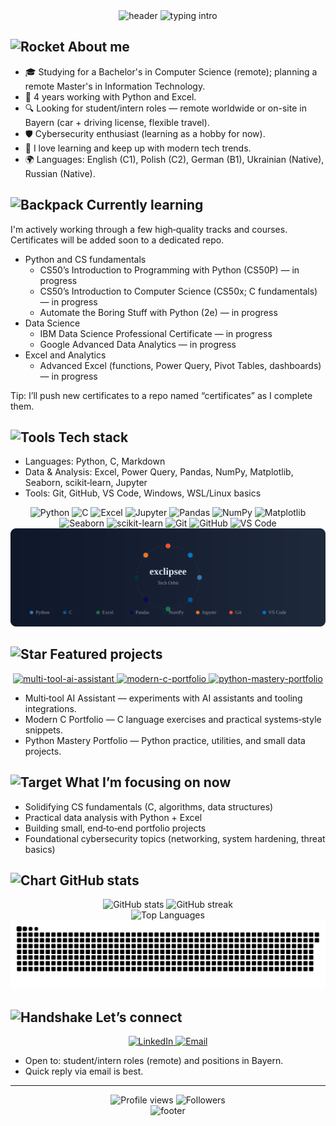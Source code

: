 <div align="center">
  <img src="https://capsule-render.vercel.app/api?type=waving&color=gradient&height=140&section=header" alt="header" />

  <img src="https://readme-typing-svg.herokuapp.com?font=Fira+Code&pause=900&color=2E96F7&center=true&vCenter=true&width=850&lines=Hi%2C+I'm+Volodymyr+Minutin+%F0%9F%91%8B;Computer+Science+student+%28remote%29;Python+%E2%80%A2+Excel+%E2%80%A2+C+%E2%80%A2+Data+Science;Open+to+Student%2FIntern+roles+%28Remote+%2F+Bayern%29;Learning+Cybersecurity" alt="typing intro" />
</div>

## <img src="https://raw.githubusercontent.com/exclipsee/exclipsee/output/emoji-about.svg" width="24" height="24" alt="Rocket" /> About me

- 🎓 Studying for a Bachelor's in Computer Science (remote); planning a remote Master's in Information Technology.
- 🧠 4 years working with Python and Excel.
- 🔍 Looking for student/intern roles — remote worldwide or on-site in Bayern (car + driving license, flexible travel).
- 🛡️ Cybersecurity enthusiast (learning as a hobby for now).
- 🌱 I love learning and keep up with modern tech trends.
- 🌍 Languages: English (C1), Polish (C2), German (B1), Ukrainian (Native), Russian (Native).

## <img src="https://raw.githubusercontent.com/exclipsee/exclipsee/output/emoji-learning.svg" width="24" height="24" alt="Backpack" /> Currently learning

I'm actively working through a few high‑quality tracks and courses. Certificates will be added soon to a dedicated repo.

- Python and CS fundamentals
  - CS50’s Introduction to Programming with Python (CS50P) — in progress
  - CS50’s Introduction to Computer Science (CS50x; C fundamentals) — in progress
  - Automate the Boring Stuff with Python (2e) — in progress
- Data Science
  - IBM Data Science Professional Certificate — in progress
  - Google Advanced Data Analytics — in progress
- Excel and Analytics
  - Advanced Excel (functions, Power Query, Pivot Tables, dashboards) — in progress

Tip: I’ll push new certificates to a repo named “certificates” as I complete them.

## <img src="https://raw.githubusercontent.com/exclipsee/exclipsee/output/emoji-tech.svg" width="24" height="24" alt="Tools" /> Tech stack

- Languages: Python, C, Markdown
- Data & Analysis: Excel, Power Query, Pandas, NumPy, Matplotlib, Seaborn, scikit‑learn, Jupyter
- Tools: Git, GitHub, VS Code, Windows, WSL/Linux basics

<div align="center">

<!-- Language/tool badges -->

<img src="https://img.shields.io/badge/Python-3776AB?style=for-the-badge&logo=python&logoColor=white" alt="Python" />
<img src="https://img.shields.io/badge/C-00599C?style=for-the-badge&logo=c&logoColor=white" alt="C" />
<img src="https://img.shields.io/badge/Excel-217346?style=for-the-badge&logo=microsoft-excel&logoColor=white" alt="Excel" />
<img src="https://img.shields.io/badge/Jupyter-F37626?style=for-the-badge&logo=jupyter&logoColor=white" alt="Jupyter" />
<img src="https://img.shields.io/badge/Pandas-150458?style=for-the-badge&logo=pandas&logoColor=white" alt="Pandas" />
<img src="https://img.shields.io/badge/NumPy-013243?style=for-the-badge&logo=numpy&logoColor=white" alt="NumPy" />
<img src="https://img.shields.io/badge/Matplotlib-11557c?style=for-the-badge&logo=plotly&logoColor=white" alt="Matplotlib" />
<img src="https://img.shields.io/badge/Seaborn-4EABCF?style=for-the-badge&logo=plotly&logoColor=white" alt="Seaborn" />
<img src="https://img.shields.io/badge/scikit--learn-F7931E?style=for-the-badge&logo=scikitlearn&logoColor=white" alt="scikit-learn" />
<img src="https://img.shields.io/badge/Git-F05032?style=for-the-badge&logo=git&logoColor=white" alt="Git" />
<img src="https://img.shields.io/badge/GitHub-181717?style=for-the-badge&logo=github&logoColor=white" alt="GitHub" />
<img src="https://img.shields.io/badge/VS%20Code-007ACC?style=for-the-badge&logo=visualstudiocode&logoColor=white" alt="VS Code" />

</div>

<div align="center">
  <img width="820" src="https://raw.githubusercontent.com/exclipsee/exclipsee/output/tech-orbit.svg" alt="Animated Tech Orbit: Python, C, Excel, Pandas, NumPy, Jupyter, Git, VS Code" />
</div>

## <img src="https://raw.githubusercontent.com/exclipsee/exclipsee/output/emoji-projects.svg" width="24" height="24" alt="Star" /> Featured projects

<div align="center">

<a href="https://github.com/exclipsee/multi-tool-ai-assistant">
  <img src="https://github-readme-stats.vercel.app/api/pin/?username=exclipsee&repo=multi-tool-ai-assistant&theme=transparent&hide_border=true" alt="multi-tool-ai-assistant" />
</a>
<a href="https://github.com/exclipsee/modern-c-portfolio">
  <img src="https://github-readme-stats.vercel.app/api/pin/?username=exclipsee&repo=modern-c-portfolio&theme=transparent&hide_border=true" alt="modern-c-portfolio" />
</a>
<a href="https://github.com/exclipsee/python-mastery-portfolio">
  <img src="https://github-readme-stats.vercel.app/api/pin/?username=exclipsee&repo=python-mastery-portfolio&theme=transparent&hide_border=true" alt="python-mastery-portfolio" />
</a>

</div>

- Multi‑tool AI Assistant — experiments with AI assistants and tooling integrations.
- Modern C Portfolio — C language exercises and practical systems‑style snippets.
- Python Mastery Portfolio — Python practice, utilities, and small data projects.

## <img src="https://raw.githubusercontent.com/exclipsee/exclipsee/output/emoji-focus.svg" width="24" height="24" alt="Target" /> What I’m focusing on now

- Solidifying CS fundamentals (C, algorithms, data structures)
- Practical data analysis with Python + Excel
- Building small, end‑to‑end portfolio projects
- Foundational cybersecurity topics (networking, system hardening, threat basics)

## <img src="https://raw.githubusercontent.com/exclipsee/exclipsee/output/emoji-stats.svg" width="24" height="24" alt="Chart" /> GitHub stats

<div align="center">
  <img width="49%" src="https://github-readme-stats.vercel.app/api?username=exclipsee&show_icons=true&theme=transparent&hide_border=true&count_private=true&include_all_commits=true" alt="GitHub stats" />
  <img width="49%" src="https://streak-stats.demolab.com?user=exclipsee&theme=transparent&hide_border=true" alt="GitHub streak" />
</div>

<div align="center">
  <img width="40%" src="https://github-readme-stats.vercel.app/api/top-langs/?username=exclipsee&layout=compact&theme=transparent&hide_border=true&langs_count=8" alt="Top Languages" />
</div>

<div align="center">
  <picture>
    <source media="(prefers-color-scheme: dark)" srcset="https://github.com/exclipsee/exclipsee/blob/output/github-contribution-grid-snake-dark.svg?raw=1">
    <source media="(prefers-color-scheme: light)" srcset="https://github.com/exclipsee/exclipsee/blob/output/github-contribution-grid-snake.svg?raw=1">
    <img alt="github contribution grid snake animation" src="https://github.com/exclipsee/exclipsee/blob/output/github-contribution-grid-snake.svg?raw=1">
  </picture>
</div>

## <img src="https://raw.githubusercontent.com/exclipsee/exclipsee/output/emoji-connect.svg" width="24" height="24" alt="Handshake" /> Let’s connect

<div align="center">
  <a href="https://www.linkedin.com/in/volodymyr-minutin-380310364" target="_blank">
    <img src="https://img.shields.io/badge/LinkedIn-0A66C2?style=for-the-badge&logo=linkedin&logoColor=white" alt="LinkedIn" />
  </a>
  <a href="mailto:volodymyr.minutin@gmail.com" target="_blank">
    <img src="https://img.shields.io/badge/Email-D14836?style=for-the-badge&logo=gmail&logoColor=white" alt="Email" />
  </a>
</div>

- Open to: student/intern roles (remote) and positions in Bayern.
- Quick reply via email is best.

---

<div align="center">
  <img src="https://komarev.com/ghpvc/?username=exclipsee&color=blue&style=flat-square&label=Profile+Views" alt="Profile views" />
  <img src="https://img.shields.io/github/followers/exclipsee?label=Followers&style=flat-square&color=0A66C2" alt="Followers" />
</div>

<div align="center">
  <img src="https://capsule-render.vercel.app/api?type=waving&color=gradient&height=90&section=footer" alt="footer" />
</div>
